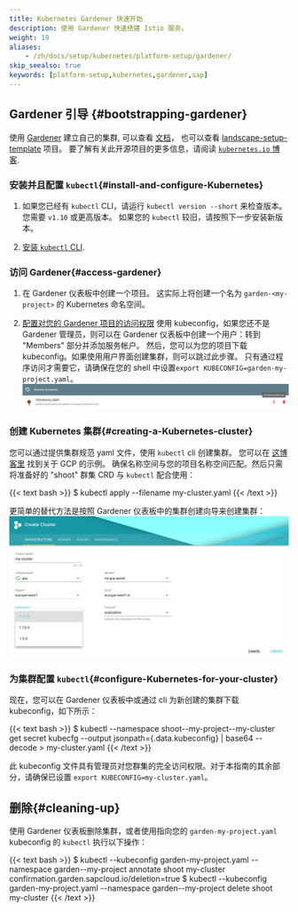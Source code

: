 ```yaml
---
title: Kubernetes Gardener 快速开始
description: 使用 Gardener 快速搭建 Istio 服务。
weight: 19
aliases:
    - /zh/docs/setup/kubernetes/platform-setup/gardener/
skip_seealso: true
keywords: [platform-setup,kubernetes,gardener,sap]
---
```


## Gardener 引导 {#bootstrapping-gardener}

使用 [Gardener](https://gardener.cloud) 建立自己的集群, 可以查看
[文档](https://github.com/gardener/gardener/blob/master/docs/README.md)，
也可以查看 [landscape-setup-template](https://github.com/gardener/landscape-setup-template) 项目。
要了解有关此开源项目的更多信息，请阅读 [`kubernetes.io` 博客](https://kubernetes.io/blog/2018/05/17/gardener/).

### 安装并且配置 `kubectl`{#install-and-configure-Kubernetes}

1.  如果您已经有 `kubectl` CLI，请运行 `kubectl version --short` 来检查版本。您需要 `v1.10` 或更高版本。
    如果您的 `kubectl` 较旧，请按照下一步安装新版本。

1.  [安装 `kubectl` CLI](https://kubernetes.io/docs/tasks/tools/install-kubectl/).

### 访问 Gardener{#access-gardener}

1.  在 Gardener 仪表板中创建一个项目。 这实际上将创建一个名为 `garden-<my-project>` 的 Kubernetes 命名空间。

1.  [配置对您的 Gardener 项目的访问权限](https://kubernetes.io/docs/tasks/tools/install-kubectl/#verifying-kubectl-configuration)
    使用 kubeconfig，如果您还不是 Gardener 管理员，则可以在 Gardener 仪表板中创建一个用户：转到 "Members" 部分并添加服务帐户。
    然后，您可以为您的项目下载 kubeconfig。如果使用用户界面创建集群，则可以跳过此步骤。
    只有通过程序访问才需要它，请确保在您的 shell 中设置`export KUBECONFIG=garden-my-project.yaml`。
    ![Download kubeconfig for Gardener](images/gardener_service_account.png "downloading the kubeconfig using a service account")

### 创建 Kubernetes 集群{#creating-a-Kubernetes-cluster}

您可以通过提供集群规范 yaml 文件，使用 `kubectl` cli 创建集群。 您可以在 [这博客里](https://github.com/gardener/gardener/blob/master/example/90-shoot.yaml) 找到关于 GCP 的示例。
确保名称空间与您的项目名称空间匹配。然后只需将准备好的 "shoot" 群集 CRD 与 `kubectl` 配合使用：

{{< text bash >}}
$ kubectl apply --filename my-cluster.yaml
{{< /text >}}

更简单的替代方法是按照 Gardener 仪表板中的集群创建向导来创建集群：
![shoot creation](images/gardener_shoot_creation.png "shoot creation via the dashboard")

### 为集群配置 `kubectl`{#configure-Kubernetes-for-your-cluster}

现在，您可以在 Gardener 仪表板中或通过 cli 为新创建的集群下载 kubeconfig，如下所示：

{{< text bash >}}
$ kubectl --namespace shoot--my-project--my-cluster get secret kubecfg --output jsonpath={.data.kubeconfig} | base64 --decode > my-cluster.yaml
{{< /text >}}

此 kubeconfig 文件具有管理员对您群集的完全访问权限。对于本指南的其余部分，请确保已设置 `export KUBECONFIG=my-cluster.yaml`。

## 删除{#cleaning-up}

使用 Gardener 仪表板删除集群，或者使用指向您的 `garden-my-project.yaml` kubeconfig 的 `kubectl` 执行以下操作：

{{< text bash >}}
$ kubectl --kubeconfig garden-my-project.yaml --namespace garden--my-project annotate shoot my-cluster confirmation.garden.sapcloud.io/deletion=true
$ kubectl --kubeconfig garden-my-project.yaml --namespace garden--my-project delete shoot my-cluster
{{< /text >}}
